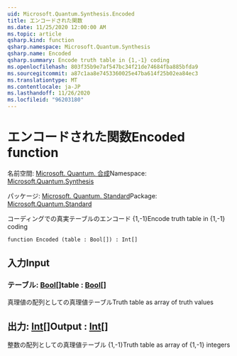 ```yaml
---
uid: Microsoft.Quantum.Synthesis.Encoded
title: エンコードされた関数
ms.date: 11/25/2020 12:00:00 AM
ms.topic: article
qsharp.kind: function
qsharp.namespace: Microsoft.Quantum.Synthesis
qsharp.name: Encoded
qsharp.summary: Encode truth table in {1,-1} coding
ms.openlocfilehash: 803f35b9e7af547bc34f21de74684fba885bfda9
ms.sourcegitcommit: a87c1aa8e7453360025e47ba614f25b02ea84ec3
ms.translationtype: MT
ms.contentlocale: ja-JP
ms.lasthandoff: 11/26/2020
ms.locfileid: "96203180"
---
```

# <a name="encoded-function"></a><span data-ttu-id="674a4-102">エンコードされた関数</span><span class="sxs-lookup"><span data-stu-id="674a4-102">Encoded function</span></span>

<span data-ttu-id="674a4-103">名前空間: [Microsoft. Quantum. 合成](xref:Microsoft.Quantum.Synthesis)</span><span class="sxs-lookup"><span data-stu-id="674a4-103">Namespace: [Microsoft.Quantum.Synthesis](xref:Microsoft.Quantum.Synthesis)</span></span>

<span data-ttu-id="674a4-104">パッケージ: [Microsoft. Quantum. Standard](https://nuget.org/packages/Microsoft.Quantum.Standard)</span><span class="sxs-lookup"><span data-stu-id="674a4-104">Package: [Microsoft.Quantum.Standard](https://nuget.org/packages/Microsoft.Quantum.Standard)</span></span>


<span data-ttu-id="674a4-105">コーディングでの真実テーブルのエンコード {1,-1}</span><span class="sxs-lookup"><span data-stu-id="674a4-105">Encode truth table in {1,-1} coding</span></span>

```qsharp
function Encoded (table : Bool[]) : Int[]
```


## <a name="input"></a><span data-ttu-id="674a4-106">入力</span><span class="sxs-lookup"><span data-stu-id="674a4-106">Input</span></span>

### <a name="table--bool"></a><span data-ttu-id="674a4-107">テーブル: [Bool](xref:microsoft.quantum.lang-ref.bool)[]</span><span class="sxs-lookup"><span data-stu-id="674a4-107">table : [Bool](xref:microsoft.quantum.lang-ref.bool)[]</span></span>

<span data-ttu-id="674a4-108">真理値の配列としての真理値テーブル</span><span class="sxs-lookup"><span data-stu-id="674a4-108">Truth table as array of truth values</span></span>



## <a name="output--int"></a><span data-ttu-id="674a4-109">出力: [Int](xref:microsoft.quantum.lang-ref.int)[]</span><span class="sxs-lookup"><span data-stu-id="674a4-109">Output : [Int](xref:microsoft.quantum.lang-ref.int)[]</span></span>

<span data-ttu-id="674a4-110">整数の配列としての真理値テーブル {1,-1}</span><span class="sxs-lookup"><span data-stu-id="674a4-110">Truth table as array of {1,-1} integers</span></span>